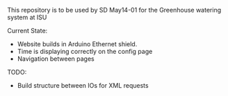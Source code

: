 This repository is to be used by SD May14-01 for the Greenhouse watering system at ISU

Current State:
 - Website builds in Arduino Ethernet shield.
 - Time is displaying correctly on the config page
 - Navigation between pages
 
TODO:
 - Build structure between IOs for XML requests
 
